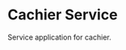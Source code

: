 # Cachier Service

Service application for cachier.


<!--
TODO: create websocket connecting to cachier (might require two different services)
TODO: add support with other languages for cachier package
TODO: move from prints to logging
TODO: document methods
TODO: remove print statements that aren't as useful for server logs
TODO: rename cache_* request body fields to key, value, expiration only
TODO: add tests
TODO: refactor data source to use sqlite3 instead of json
TODO: cron job to backup data

next release:
TODO: add cli to manage cache like redis-cli
TODO: cron job to delete expired cache?
TODO: support queries with keys with quotes
TODO: raise errors everywhere in package where applicable, ex. if key is NoneType
TODO: create a context manager for the sqlite database connection
TODO: fix created column not being set as a datetime object
TODO: test rest endpoint set without expiry field (and NULL being set in sqlite)
TODO: add an option to use ram disk for cache
TODO: load balance the service with nginx
TODO: give users flexibility to choose which data store to use. I.e. sqlite or json or ram disk
TODO: make a common class for drivers to inherit from with common methods like checking expiration
-->

<!-- ## Table of Contents

- [Installation](#installation)
- [Usage](#usage)
- [Support](#support)
- [Contributing](#contributing)

## Installation

Download to your project directory, add `README.md`, and commit:

```sh
curl -LO http://git.io/Xy0Chg
git add README.md
git commit -m "Use README Boilerplate"
```

## Usage

Replace the contents of `README.md` with your project's:

- Name
- Description
- Installation instructions
- Usage instructions
- Support instructions
- Contributing instructions
- License

Feel free to remove any sections that aren't applicable to your project.

## Support

Please [open an issue](https://github.com/fraction/readme-boilerplate/issues/new) for support.

## Contributing

Please contribute using [Github Flow](https://guides.github.com/introduction/flow/). Create a branch, add commits, and [open a pull request](https://github.com/fraction/readme-boilerplate/compare/). -->
